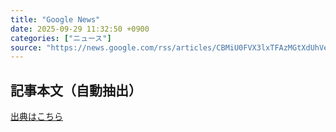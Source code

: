 ```yaml
---
title: "Google News"
date: 2025-09-29 11:32:50 +0900
categories: ["ニュース"]
source: "https://news.google.com/rss/articles/CBMiU0FVX3lxTFAzMGtXdUhVemRkdDVHb0J4RE1ncjlYa29PLUtPbjk3OGhZNlZ0V3BYZ01UMDB3TVpCanRnLTVCRGdLSE5hSW1WRHR0S0todTlud0tj?oc=5"
---
```


## 記事本文（自動抽出）
<body class="y0K44d EA71Tc" id="readabilityBody"></body>

[出典はこちら](https://news.google.com/rss/articles/CBMiU0FVX3lxTFAzMGtXdUhVemRkdDVHb0J4RE1ncjlYa29PLUtPbjk3OGhZNlZ0V3BYZ01UMDB3TVpCanRnLTVCRGdLSE5hSW1WRHR0S0todTlud0tj?oc=5)
